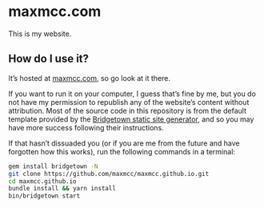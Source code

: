 # maxmcc.com

This is my website.

## How do I use it?

It’s hosted at [maxmcc.com](https://maxmcc.com), so go look at it there.

If you want to run it on your computer, I guess that’s fine by me, but you do not have my permission
to republish any of the website’s content without attribution. Most of the source code in this
repository is from the default template provided by the [Bridgetown static site
generator](https://www.bridgetownrb.com), and so you may have more success following their
instructions.

If that hasn’t dissuaded you (or if you are me from the future and have forgotten how this works),
run the following commands in a terminal:

```sh
gem install bridgetown -N
git clone https://github.com/maxmcc/maxmcc.github.io.git
cd maxmcc.github.io
bundle install && yarn install
bin/bridgetown start
```

